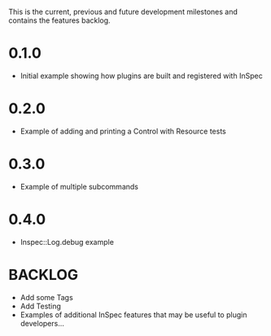 This is the current, previous and future development milestones and contains the features backlog.

# 0.1.0 #
* Initial example showing how plugins are built and registered with InSpec

# 0.2.0 #
* Example of adding and printing a Control with Resource tests

# 0.3.0 #
* Example of multiple subcommands

# 0.4.0 #
* Inspec::Log.debug example

# BACKLOG #
* Add some Tags
* Add Testing
* Examples of additional InSpec features that may be useful to plugin developers...
